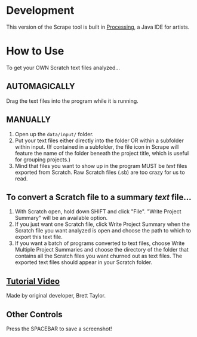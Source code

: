 ﻿# Development

This version of the Scrape tool is built in [Processing](http://processing.org), a Java IDE for artists.

# How to Use

To get your OWN Scratch text files analyzed...

## AUTOMAGICALLY

Drag the text files into the program while it is running.

## MANUALLY

1. Open up the `data/input/` folder.
2. Put your text files either directly into the folder OR within a subfolder within input. (If contained in a subfolder, the file icon in Scrape will feature the name of the folder beneath the project title, which is useful for grouping projects.)
3. Mind that files you want to show up in the program MUST be *text* files exported from Scratch. Raw Scratch files (.sb) are too crazy for us to read.

## To convert a Scratch file to a summary *text* file...

1. With Scratch open, hold down SHIFT and click "File". "Write Project Summary" will be an available option.
2. If you just want one Scratch file, click Write Project Summary when the Scratch file you want analyzed is open and choose the path to which to export this text file.
3. If you want a batch of programs converted to text files, choose Write Multiple Project Summaries and choose the directory of the folder that contains all the Scratch files you want churned out as text files. The exported text files should appear in your Scratch folder.

## [Tutorial Video](https://www.youtube.com/watch?v=WKpJVS-pzkg)

Made by original developer, Brett Taylor.

## Other Controls

Press the SPACEBAR to save a screenshot!
